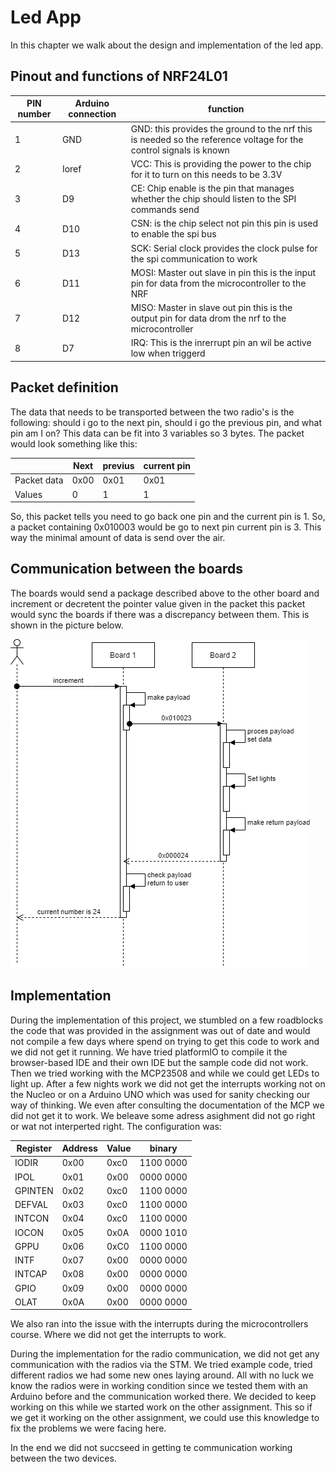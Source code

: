 # Led App

In this chapter we walk about the design and implementation of the led app.

## Pinout and functions of NRF24L01  

| PIN number | Arduino connection | function                                                                                                          |
|------------|--------------------|-------------------------------------------------------------------------------------------------------------------|
| 1          | GND                | GND: this provides the ground to the nrf this is needed so the reference voltage for the control signals is known |
| 2          | Ioref              | VCC: This is providing the power to the chip for it to turn on this needs to be 3.3V                              |
| 3          | D9                 | CE: Chip enable is the pin that manages whether the chip should listen to the SPI commands send                   |
| 4          | D10                | CSN: is the chip select not pin this pin is used to enable the spi bus                                            |
| 5          | D13                | SCK: Serial clock provides the clock pulse for the spi communication to work                                      |
| 6          | D11                | MOSI: Master out slave in pin this is the input pin for data from the microcontroller to the NRF                  |
| 7          | D12                | MISO: Master in slave out pin this is the output pin for data drom the nrf to the microcontroller                 |
| 8          | D7                 | IRQ: This is the inrerrupt pin an wil be active low when triggerd                                                 |

## Packet definition

The data that needs to be transported between the two radio's is the following:
should i go to the next pin, should i go the previous pin, and what pin am I on?
This data can be fit into 3 variables so 3 bytes. The packet would look
something like this:

|             | Next | previus | current pin |
|-------------|------|---------|-------------|
| Packet data | 0x00 | 0x01    | 0x01        |
| Values      | 0    | 1       | 1           |

So, this packet tells you need to go back one pin and the current pin is 1. So, a packet containing 0x010003 would be go to next pin current pin is 3. This way the minimal amount of data is send over the air.

## Communication between the boards

The boards would send a package described above to the other board and increment or decretent the pointer value
given in the packet this packet would sync the boards if there was a discrepancy between them. This is shown in the picture below.

![Diagram for packet flow](img/packet-flow-led-app.png)

## Implementation

During the implementation of this project, we stumbled on a few roadblocks the code that was provided in the assignment was out of date and would not compile a few days where spend on trying to get this code to work and we did not get it running. We have tried platformIO to compile it the browser-based IDE and their own IDE but the sample code did not work. Then we tried working with the MCP23508 and while we could get LEDs to light up. After a few nights work we did not get the interrupts working not on the Nucleo or on a Arduino UNO which was used for sanity checking our way of thinking. We even after consulting the documentation of the MCP we did not get it to work. We beleave  some adress asighment did not go right or wat not interperted right. The configuration was:

| Register | Address | Value | binary    |
|----------|---------|-------|-----------|
| IODIR    | 0x00    | 0xc0  | 1100 0000 |
| IPOL     | 0x01    | 0x00  | 0000 0000 |
| GPINTEN  | 0x02    | 0xc0  | 1100 0000 |
| DEFVAL   | 0x03    | 0xc0  | 1100 0000 |
| INTCON   | 0x04    | 0xc0  | 1100 0000 |
| IOCON    | 0x05    | 0x0A  | 0000 1010 |
| GPPU     | 0x06    | 0xC0  | 1100 0000 |
| INTF     | 0x07    | 0x00  | 0000 0000 |
| INTCAP   | 0x08    | 0x00  | 0000 0000 |
| GPIO     | 0x09    | 0x00  | 0000 0000 |
| OLAT     | 0x0A    | 0x00  | 0000 0000 |

We also ran into the issue with the interrupts during the microcontrollers course. Where we did not get the interrupts to work.

During the implementation for the radio communication, we did not get any communication with the radios via the STM. We tried example code, tried different radios we had some new ones laying around. All with no luck we know the radios were in working condition since we tested them with an Arduino before and the communication worked there. We decided to keep working on this while we started work on the other assignment. This so if we get it working on the other assignment, we could use this knowledge to fix the problems we were facing here. 

In the end we did not  succseed in getting te communication working between the two devices.
